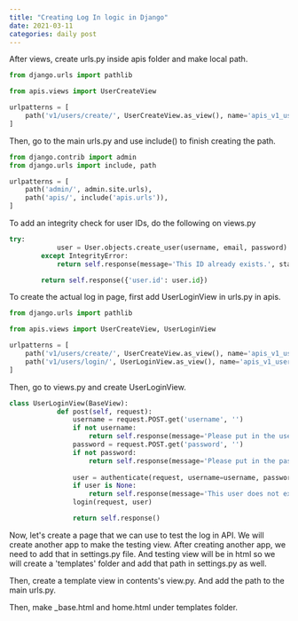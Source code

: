 ```yaml
---
title: "Creating Log In logic in Django"
date: 2021-03-11
categories: daily post
---
```

After views, create urls.py inside apis folder and make local path.
```python
from django.urls import pathlib

from apis.views import UserCreateView

urlpatterns = [
    path('v1/users/create/', UserCreateView.as_view(), name='apis_v1_user'),
]
```
Then, go to the main urls.py and use include() to finish creating the path.
```python
from django.contrib import admin
from django.urls import include, path

urlpatterns = [
    path('admin/', admin.site.urls),
    path('apis/', include('apis.urls')),
]
```
To add an integrity check for user IDs, do the following on views.py
```python
try:
            user = User.objects.create_user(username, email, password)
        except IntegrityError:
            return self.response(message='This ID already exists.', status=400)

        return self.response({'user.id': user.id})
```
To create the actual log in page, first add UserLoginView in urls.py in apis.
```python
from django.urls import pathlib

from apis.views import UserCreateView, UserLoginView

urlpatterns = [
    path('v1/users/create/', UserCreateView.as_view(), name='apis_v1_user_create'),
    path('v1/users/login/', UserLoginView.as_view(), name='apis_v1_user_login'),
]
```
Then, go to views.py and create UserLoginView.
```python
class UserLoginView(BaseView):
            def post(self, request):
                username = request.POST.get('username', '')
                if not username:
                    return self.response(message='Please put in the username', status=400)
                password = request.POST.get('password', '')
                if not password:
                    return self.response(message='Please put in the password', status=400)
                
                user = authenticate(request, username=username, password=password)
                if user is None:
                    return self.response(message='This user does not exist', status=400)
                login(request, user)

                return self.response()
```
Now, let's create a page that we can use to test the log in API.
We will create another app to make the testing view.
After creating another app, we need to add that in settings.py file.
And testing view will be in html so we will create a 'templates' folder and add that path in settings.py as well. 

Then, create a template view in contents's view.py.
And add the path to the main urls.py.

Then, make _base.html and home.html under templates folder.


